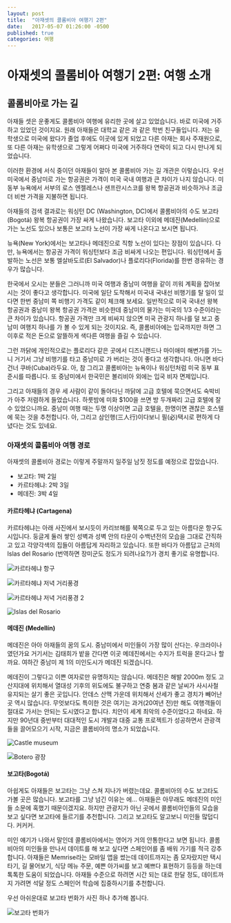 ```yaml
---
layout: post
title:  "아재셋의 콜롬비아 여행기 2편"
date:   2017-05-07 01:26:00 -0500
published: true
categories: 여행
---
```


# 아재셋의 콜롬비아 여행기 2편: 여행 소개

## 콜롬비아로 가는 길

아재들 셋은 운좋게도 콜롬비아 여행에 유리한 곳에 살고 있었습니다. 바로 미국에
거주하고 있었던 것이지요. 원래 아재들은 대학교 같은 과 같은 학번 친구들입니다.
저는 유학생으로 미국에 왔다가 졸업 후에도 이곳에 있게 되었고 다른 아재는 회사
주재원으로, 또 다른 아재는 유학생으로 그렇게 어쩌다 미국에 거주하다 연락이
되고 다시 만나게 되었습니다.

이러한 환경에 서식 중이던 아재들이 알아 본 콜롬비아 가는 길 개관은 이렇습니다.
우선 미국에서 중남미로 가는 항공권은 가격이 미국 국내 여행과 큰 차이가 나지
않습니다. 미 동부 뉴욕에서 서부의 로스 엔젤레스나 샌프란시스코를 왕복 항공권과
비슷하거나 조금 더 비싼 가격을 지불하면 됩니다. 

아재들의 검색 결과로는 워싱턴 DC (Washington, DC)에서 콜롬비아의 수도
보고타(Bogotá) 왕복 항공권이 가장 싸게 나왔습니다. 보고타 이외에
메데진(Medellín)으로 가는 노선도 있으나 보통은 보고타 노선이 가장 싸게
나온다고 보시면 됩니다. 

뉴욕(New York)에서는 보고타나 메데진으로 직항 노선이 있다는 장점이 있습니다.
다만, 뉴욕에서는 항공권 가격이 워싱턴보다 조금 비싸게 나오는 편입니다.
워싱턴에서 출발하는 노선은 보통 엘살바도르(El Salvador)나 플로리다(Florida)를
한번 경유하는 경우가 많습니다.

한국에서 오시는 분들은 그러니까 미국 여행과 중남미 여행을 같이 끼워 계획을
잡아보시는 것이 좋다고 생각합니다. 미국에 일단 도착해서 미국내 국내선 비행기를
탈 일이 있다면 한번 중남미 쪽 비행기 가격도 같이 체크해 보세요. 일반적으로
미국 국내선 왕복 항공권과 중남미 왕복 항공권 가격은 비슷한데 중남미의 물가는
미국의 1/3 수준이라는 큰 차이가 있습니다. 항공권 가격만 크게 비싸지 않으면
미국 관광지 하나를 덜 보고 중남미 여행지 하나를 가 볼 수 있게 되는 것이지요.
즉, 콜롬비아에는 입국까지만 하면 그 이후로 적은 돈으로 알뜰하게 색다른 여행을
즐길 수 있습니다.

그런 까닭에 개인적으로는 플로리다 같은 곳에서 디즈니랜드나 마이애미 해변가를
가느니 거기서 그냥 비행기를 타고 중남미로 가 버리는 것이 좋다고 생각합니다.
아니면 바다건너 쿠바(Cuba)라두요. 아, 참 그리고 콜롬비아는 뉴욕이나 워싱턴처럼
미국 동부 표준시를 따릅니다. 또 중남미에서 한국민은 볼리비아 외에는 입국 비자
면제입니다.

그리고 아재들의 경우 세 사람이 같이 돌아다닌 까닭에 고급 호텔에 묵으면서도
숙박비가 아주 저렴하게 들었습니다. 하룻밤에 미화 $100을 쓰면 방 두개짜리 고급
호텔에 잘 수 있었으니까요. 중남미 여행 때는 두명 이상이면 고급 호텔을, 한명이면
괜찮은 호스텔에 묵는 것을 추천합니다. 아, 그리고 삼인행(三人行)이다보니
필(必)택시로 편하게 다녔다는 것도 있네요.

### 아재셋의 콜롬비아 여행 경로

아재셋의 콜롬비아 경로는 이렇게 주말까지 일주일 남짓 정도를 예정으로 잡았습니다.

  * 보고타: 1박 2일
  * 카르타헤냐: 2박 3일
  * 메데진: 3박 4일

#### 카르타헤냐 (Cartagena)

카르타헤냐는 아래 사진에서 보시듯이 카리브해를 북쪽으로 두고 있는 아름다운
항구도시입니다. 둥글게 둘러 쌓인 성벽과 성벽 안의 타운이 수백년전의 모습을
그대로 간직하고 있고 각양각색의 집들이 아름답게 자리하고 있습니다. 또한
바다가 아름답고 근처의 Islas del Rosario (번역하면 장미군도 정도가 되려나요?)가
경치 좋기로 유명합니다.

![카르타헤냐 항구](/assets/2017-05-07-colombia-trip-02-getting-there/cartagena-harbor.jpg)

![카르타헤냐 저녁 거리풍경](/assets/2017-05-07-colombia-trip-02-getting-there/cartagena-street.jpg)

![카르타헤냐 저녁 거리풍경 2](/assets/2017-05-07-colombia-trip-02-getting-there/cartagena-street-2.jpg)

![Islas del Rosario](/assets/2017-05-07-colombia-trip-02-getting-there/islas-del-rosario.jpg)

#### 메데진 (Medellín)

메데진은 아아 아재들의 꿈의 도시. 중남미에서 미인들이 가장 많이 산다는.
우크라이나였던가요 거기서는 김태희가 밭을 간다면 이곳 메데진에서는 수지가
트럭을 몬다고나 할까요. 여하간 중남미 제 1의 미인도시가 메데진 되겠습니다.

메데진이 그렇다고 이쁜 여자로만 유명하지는 않습니다. 메데진은 해발 2000m 정도
고산지대에 위치해서 열대성 기후의 위도에도 불구하고 연중 봄과 같은 날씨가
사시사철 유지되는 살기 좋은 곳입니다. 안데스 산맥 가운데 위치해서 산세가 좋고
경치가 빼어난 곳 역시 많습니다. 무엇보다도 특이한 것은 여기는 과거(20여년
전)만 해도 여행객들이 절대로 가서는 안되는 도시였다고 합니다. 치안이 세계
최악의 수준이었다고 하네요. 하지만 90년대 중반부터 대대적인 도시 개발과 대중
교통 프로젝트가 성공하면서 관광객들을 끌어모으기 시작, 지금은 콜롬비아의
명소가 되었습니다.

![Castle museum](/assets/2017-05-07-colombia-trip-02-getting-there/museo-el-castillo.jpg)

![Botero 광장](/assets/2017-05-07-colombia-trip-02-getting-there/plaza-botero.jpg)


#### 보고타(Bogotá)

아쉽게도 아재들은 보고타는 그냥 스쳐 지나가 버렸는데요. 콜롬비아의 수도
보고타도 가볼 곳은 많습니다. 보고타를 그냥 넘긴 이유는 에... 아재들은 아무래도
메데진의 미인들 소문에 혹했기 때문이겠지요. 하지만 관광지가 아닌 곳에서
콜롬비아인들의 모습을 보고 싶다면 보고타에 들르기를 추천합니다. 그리고
보고타도 알고보니 미인들 많덥디다. 커커커.
 
미인 얘기가 나와서 말인데 콜롬비아에서는 영어가 거의 안통한다고 보면 됩니다.
콜롬비아의 미인들을 만나서 데이트를 해 보고 싶다면 스페인어를 좀 배워 가기를
적극 강추합니다. 아재들은 Memrise라는 모바일 앱을 썼는데 데이트까지는 좀
모자랐지만 택시 타기, 길 물어보기, 식당 메뉴 주문, 예쁜 아가씨를 보고 예쁘다
표현하기 등등을 하는데 톡톡한 도움이 되었습니다. 아재들 수준으로 하려면 시간
되는 대로 한달 정도, 데이트까지 가려면 석달 정도 스페인어 학습에 집중하시기를
추천합니다. 

우선 아쉬운대로 보고타 번화가 사진 하나 추가해 봅니다.

![보고타 번화가](/assets/2017-05-07-colombia-trip-02-getting-there/bogota-street.jpg)
